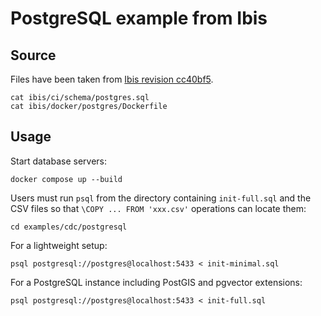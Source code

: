# PostgreSQL example from Ibis

## Source
Files have been taken from [Ibis revision cc40bf5].
```shell
cat ibis/ci/schema/postgres.sql
cat ibis/docker/postgres/Dockerfile
```

## Usage

Start database servers:
```shell
docker compose up --build
```

Users must run `psql` from the directory containing `init-full.sql` and the
CSV files so that `\COPY ... FROM 'xxx.csv'` operations can locate them:
```shell
cd examples/cdc/postgresql
```

For a lightweight setup:
```shell
psql postgresql://postgres@localhost:5433 < init-minimal.sql
```
For a PostgreSQL instance including PostGIS and pgvector extensions:
```shell
psql postgresql://postgres@localhost:5433 < init-full.sql
```


[Ibis revision cc40bf5]: https://github.com/ibis-project/ibis/tree/cc40bf5
